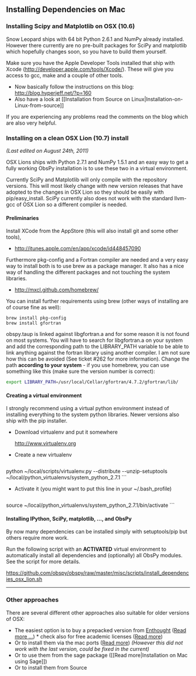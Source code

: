 ## Installing Dependencies on Mac

### Installing Scipy and Matplotlib on OSX (10.6)

Snow Leopard ships with 64 bit Python 2.6.1 and NumPy already installed. However there currently are no pre-built packages for SciPy and matplotlib which hopefully changes soon, so you have to build them yourself.

Make sure you have the Apple Developer Tools installed that ship with Xcode (http://developer.apple.com/tools/Xcode/). These will give you access to gcc, make and a couple of other tools.

 *   Now basically follow the instructions on this blog: http://blog.hyperjeff.net/?p=160
 *   Also have a look at [[Installation from Source on Linux|Installation-on-Linux-from-source]] 

If you are experiencing any problems read the comments on the blog which are also very helpful.

### Installing on a clean OSX Lion (10.7) install
_(Last edited on August 24th, 2011)_

OSX Lions ships with Python 2.7.1 and NumPy 1.5.1 and an easy way to get a fully working ObsPy installation is to use these two in a virtual environment.

Currently SciPy and Matplotlib will only compile with the repository versions. This will most likely change with new version releases that have adopted to the changes in OSX Lion so they should be easily with pip/easy\_install. SciPy currently also does not work with the standard llvm-gcc of OSX Lion so a different compiler is needed.

#### Preliminaries

Install XCode from the AppStore (this will also install git and some other tools),

  *   http://itunes.apple.com/en/app/xcode/id448457090

Furthermore pkg-config and a Fortran compiler are needed and a very easy way to install both is to use brew as a package manager. It also has a nice way of handling the different packages and not touching the system libraries.

  *   http://mxcl.github.com/homebrew/

You can install further requirements using brew (other ways of installing are of course fine as well):
```
brew install pkg-config
brew install gfortran
```
obspy.taup is linked against libgfortran.a and for some reason it is not found on most systems. You will have to search for libgfortran.a on your system and add the corresponding path to the LIBRARY_PATH variable to be able to link anything against the fortran library using another compiler. I am not sure how this can be avoided (See ticket #262 for more information). Change the path **according to your system** - if you use homebrew, you can use something like this (make sure the version number is correct):

```bash
export LIBRARY_PATH=/usr/local/Cellar/gfortran/4.7.2/gfortran/lib/
```
#### Creating a virtual environment

I strongly recommend using a virtual python environment instead of installing everything to the system python libraries. Newer versions also ship with the pip installer.

 *   Download virtualenv and put it somewhere 

       http://www.virtualenv.org

 *   Create a new virtualenv
     ```
python ~/local/scripts/virtualenv.py --distribute --unzip-setuptools ~/local/python_virtualenvs/system_python_2.7.1
     ```
 *   Activate it (you might want to put this line in your ~/.bash_profile)
     ```
source ~/local/python_virtualenvs/system_python_2.7.1/bin/activate
     ```
#### Installing IPython, SciPy, matplotlib, ..., and ObsPy

By now many dependencies can be installed simply with setuptools/pip but others require more work.

Run the following script with an **ACTIVATED** virtual environment to automatically install all dependencies and (optionally) all ObsPy modules. See the script for more details.

   https://github.com/obspy/obspy/raw/master/misc/scripts/install_dependencies_osx_lion.sh

***

### Other approaches

There are several different other approaches also suitable for older versions of OSX:

 *   The easiest option is to buy a prepacked version from [Enthought](http://www.enthought.com/) ([Read more ...](http://www.enthought.com/products/getepd.php))
    *   check also for free academic licenses ([Read more](http://www.enthought.com/products/edudownload.php)) 
 *   Or to install them via the mac ports ([Read more](http://www.janeriksolem.net/2010/08/installing-numpy-and-matplotlib-on-mac.html)) _(However this did not work with the last version, could be fixed in the current)_
 *   Or to use them from the sage package ([[Read more|Installation on Mac using Sage]])
 *   Or to install them from Source